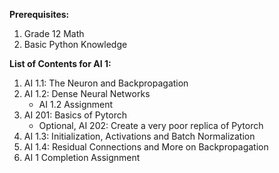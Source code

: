 **Prerequisites:**

1.  Grade 12 Math
2.  Basic Python Knowledge

**List of Contents for AI 1:**

1.  AI 1.1: The Neuron and Backpropagation
2.  AI 1.2: Dense Neural Networks
    *   AI 1.2 Assignment
3.  AI 201: Basics of Pytorch
    *   Optional, AI 202: Create a very poor replica of Pytorch
4.  AI 1.3: Initialization, Activations and Batch Normalization
5.  AI 1.4: Residual Connections and More on Backpropagation
6. AI 1 Completion Assignment
